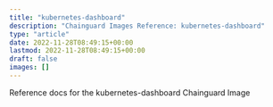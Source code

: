 ```yaml
---
title: "kubernetes-dashboard"
description: "Chainguard Images Reference: kubernetes-dashboard"
type: "article"
date: 2022-11-28T08:49:15+00:00
lastmod: 2022-11-28T08:49:15+00:00
draft: false
images: []
---
```


Reference docs for the kubernetes-dashboard Chainguard Image
